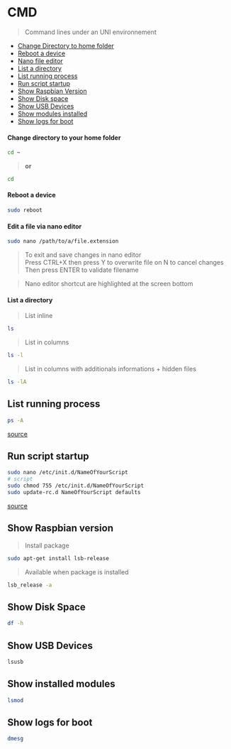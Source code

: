 # CMD

> Command lines under an UNI environnement<br>

- [Change Directory to home folder](./cmd.md#change-directory-to-your-home-folder)
- [Reboot a device](./cmd.md#reboot-a-device)
- [Nano file editor](./cmd.md#edit-a-file-via-nano-editor)
- [List a directory](./cmd.md#list-a-directory)
- [List running process](./cmd.md#list-running-process)
- [Run script startup](./cmd.md#run-script-startup)
- [Show Raspbian Version](./cmd.md#show-raspbian-version)
- [Show Disk space](./cmd.md#show-disk-space)
- [Show USB Devices](./cmd.md#show-usb-devices)
- [Show modules installed](./cmd.md#show-installed-modules)
- [Show logs for boot](./cmd.md#show-logs-for-boot)

#### Change directory to your home folder

```bash
cd ~
```

> **or**

```bash
cd
```

#### Reboot a device

```bash
sudo reboot
```

#### Edit a file via nano editor

```bash
sudo nano /path/to/a/file.extension
```

> To exit and save changes in nano editor<br>
> Press CTRL+X then press Y to overwrite file on N to cancel changes
> Then press ENTER to validate filename

> Nano editor shortcut are highlighted at the screen bottom

#### List a directory

> List inline

```bash
ls
```

> List in columns

```bash
ls -l
```

> List in columns with additionals informations + hidden files

```bash
ls -lA
```

## List running process

```bash
ps -A
```

[source](http://www.cyberciti.biz/faq/show-all-running-processes-in-linux/)

## Run script startup

```bash
sudo nano /etc/init.d/NameOfYourScript
# script
sudo chmod 755 /etc/init.d/NameOfYourScript
sudo update-rc.d NameOfYourScript defaults
```

[source](http://www.stuffaboutcode.com/2012/06/raspberry-pi-run-program-at-start-up.html)

## Show Raspbian version

> Install package

```bash
sudo apt-get install lsb-release
```

> Available when package is installed

```bash
lsb_release -a
```

## Show Disk Space

```bash
df -h
```

## Show USB Devices

```bash
lsusb
```

## Show installed modules

```bash
lsmod
```

## Show logs for boot

```bash
dmesg
```
